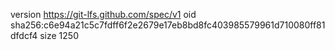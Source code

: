 version https://git-lfs.github.com/spec/v1
oid sha256:c6e94a21c5c7fdff6f2e2679e17eb8bd8fc403985579961d710080ff81dfdcf4
size 1250
